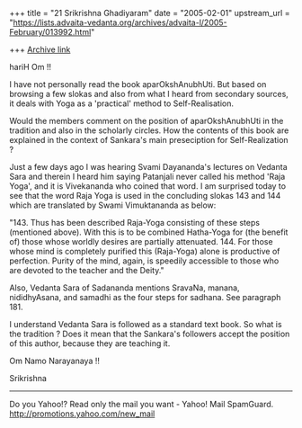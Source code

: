 +++
title = "21 Srikrishna Ghadiyaram"
date = "2005-02-01"
upstream_url = "https://lists.advaita-vedanta.org/archives/advaita-l/2005-February/013992.html"

+++
[Archive link](https://lists.advaita-vedanta.org/archives/advaita-l/2005-February/013992.html)

hariH Om !!

I have not personally read the book aparOkshAnubhUti.
But based on browsing a few slokas and also from what
I heard from secondary sources, it deals with Yoga as
a 'practical' method to  Self-Realisation. 

Would the members comment on the position of
aparOkshAnubhUti in the tradition and also in the
scholarly circles. How the contents of this book are
explained in the context of Sankara's main
preseciption for Self-Realization  ?

Just a few days ago I was hearing Svami Dayananda's
lectures on Vedanta Sara and therein I heard him
saying Patanjali never called his method 'Raja Yoga',
and it is Vivekananda who coined that word. I am
surprised today to see that the word Raja Yoga is used
in the concluding slokas 143 and 144 which are
translated by Swami Vimuktananda as below:

"143. Thus has been described Raja-Yoga consisting of
these steps (mentioned above). With this is to be
combined Hatha-Yoga for (the benefit of) those whose
worldly desires are partially attenuated.
   144. For those whose mind is completely purified
this (Raja-Yoga) alone is productive of perfection.
Purity of the mind, again, is speedily accessible to
those who are devoted to the teacher and the Deity."

Also, Vedanta Sara of Sadananda mentions SravaNa,
manana, nididhyAsana, and samadhi as the four steps
for sadhana. See paragraph 181.

I understand Vedanta Sara is followed as a standard
text book. So what is the tradition ? Does it mean
that the Sankara's followers accept the position of
this author, because they are teaching it.

Om  Namo Narayanaya !!

Srikrishna






__________________________________ 
Do you Yahoo!? 
Read only the mail you want - Yahoo! Mail SpamGuard. 
http://promotions.yahoo.com/new_mail 

